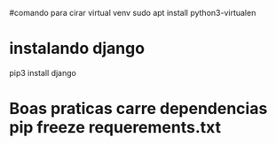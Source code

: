 #comando para cirar virtual venv
sudo apt install python3-virtualen

# instalando django
pip3 install django

# Boas praticas carre dependencias  pip freeze requerements.txt
